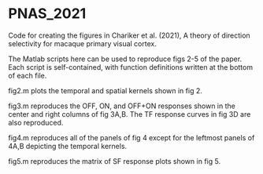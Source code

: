 # PNAS_2021
Code for creating the figures in Chariker et al. (2021), A theory of direction selectivity for macaque primary visual cortex.

The Matlab scripts here can be used to reproduce figs 2-5 of the paper.  Each script is self-contained, with function definitions written at the bottom of each file.

fig2.m plots the temporal and spatial kernels shown in fig 2.

fig3.m reproduces the OFF, ON, and OFF+ON responses shown in the center and right columns of fig 3A,B.  The TF response curves in fig 3D are also reproduced.

fig4.m reproduces all of the panels of fig 4 except for the leftmost panels of 4A,B depicting the temporal kernels.

fig5.m reproduces the matrix of SF response plots shown in fig 5.
